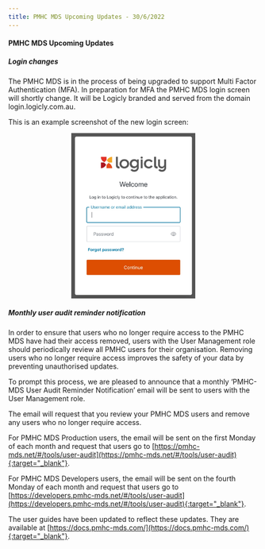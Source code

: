 ```yaml
---
title: PMHC MDS Upcoming Updates - 30/6/2022
---
```


#### PMHC MDS Upcoming Updates ####

##### Login changes #####

The PMHC MDS is in the process of being upgraded to support Multi Factor
Authentication (MFA). In preparation for MFA the PMHC MDS login screen will
shortly change. It will be Logicly branded and served from the domain
login.logicly.com.au.

This is an example screenshot of the new login screen:

<img src="/img/LogiclySignin.jpg" alt="Logicly Signin Screenchot" width="250" style="height:auto;display:block;margin-left:auto;margin-right:auto" />

##### Monthly user audit reminder notification #####

In order to ensure that users who no longer require access to the PMHC MDS have had their access removed, users with the User Management role should periodically review all PMHC users for their organisation. Removing users who no longer require access improves the safety of your data by preventing unauthorised updates.

To prompt this process, we are pleased to announce that a monthly ‘PMHC-MDS User Audit Reminder Notification’ email will be sent to users with the User Management role.

The email will request that you review your PMHC MDS users and remove any users who no longer require access.

For PMHC MDS Production users, the email will be sent on the first Monday of each month and request that users go to [https://pmhc-mds.net/#/tools/user-audit](https://pmhc-mds.net/#/tools/user-audit){:target="_blank"}.

For PMHC MDS Developers users, the email will be sent on the fourth Monday of each month and request that users go to [https://developers.pmhc-mds.net/#/tools/user-audit](https://developers.pmhc-mds.net/#/tools/user-audit){:target="_blank"}.

The user guides have been updated to reflect these updates. They are available
at [https://docs.pmhc-mds.com/](https://docs.pmhc-mds.com/){:target="_blank"}.
